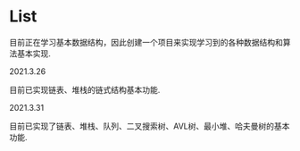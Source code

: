 # List
目前正在学习基本数据结构，因此创建一个项目来实现学习到的各种数据结构和算法基本实现.

2021.3.26

目前已实现链表、堆栈的链式结构基本功能.

2021.3.31

目前已实现了链表、堆栈、队列、二叉搜索树、AVL树、最小堆、哈夫曼树的基本功能.
